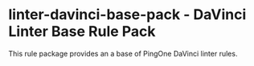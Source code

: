 linter-davinci-base-pack  - DaVinci Linter Base Rule Pack
=========

This rule package provides an a base of PingOne DaVinci linter rules.
